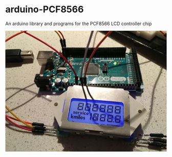 # arduino-PCF8566
An arduino library and programs for the PCF8566 LCD controller chip

![LCD running on Arduino](VW_NewBeetle_LCD_ArduinoMega.JPG?raw=true)
